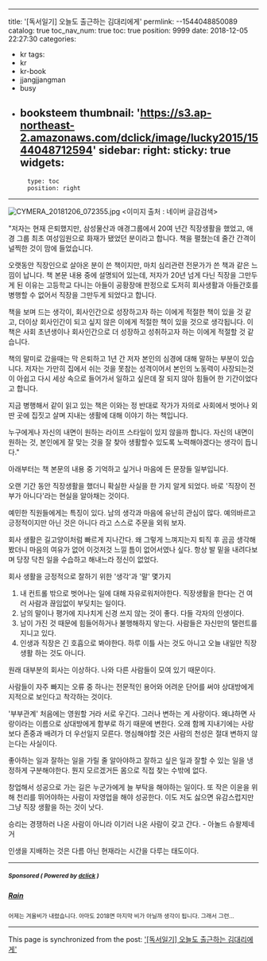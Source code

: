 
---
title: '[독서일기] 오늘도 출근하는 김대리에게'
permlink: --1544048850089
catalog: true
toc_nav_num: true
toc: true
position: 9999
date: 2018-12-05 22:27:30
categories:
- kr
tags:
- kr
- kr-book
- jjangjjangman
- busy
- booksteem
thumbnail: 'https://s3.ap-northeast-2.amazonaws.com/dclick/image/lucky2015/1544048712594'
sidebar:
    right:
        sticky: true
widgets:
    -
        type: toc
        position: right
---


![CYMERA_20181206_072355.jpg](https://s3.ap-northeast-2.amazonaws.com/dclick/image/lucky2015/1544048712594)
<이미지 출처 : 네이버 글감검색>

"저자는 현재 은퇴했지만, 삼성물산과 애경그룹에서 20여 년간 직장생활을 했었고, 애경 그룹 최초 여성임원으로 화재가 됐었던 분이라고 합니다.
책을 펼쳤는데 줄간 간격이 널찍한 것이 맘에 들었습니다.

오랫동안 직장인으로 살아온 분이 쓴 책이지만, 
마치 심리관련 전문가가 쓴 책과 같은 느낌이 납니다.
책 본문 내용 중에 설명되어 있는데, 저자가 20년 넘게 다닌 직장을 그만두게 된 이유는 고등학교 다니는 아들이 공황장애 판정으로 도저히 회사생활과 아들간호를 병행할 수 없어서 직장을 그만두게 되었다고 합니다.

책을 보며 드는 생각이, 회사인간으로 성장하고자 하는 이에게 적절한 책이 있을 것 같고, 더이상 회사인간이 되고 싶지 않은 이에게 적절한 책이 있을 것으로 생각됩니다.
이 책은 사회 초년생이나 회사인간으로 더 성장하고 성취하고자 하는 이에게 적절할 것 같습니다.

책의 말미로 갔을때는 막 은퇴하고 1년 간 저자 본인의 심경에 대해 말하는 부분이 있습니다.
저자는 가만히 집에서 쉬는 것을 못참는 성격이어서 본인의 노동력이 사장되는것이 아쉽고 다시 세상 속으로 들어가서 일하고 싶은데 잘 되지 않아 힘들어 한 기간이었다고 합니다.

지금 병행해서 같이 읽고 있는 책은 이와는 정 반대로 작가가 자의로 사회에서 벗어나 외딴 곳에 집짓고 살며 지내는 생활에 대해 이야기 하는 책입니다.

누구에게나 자신의 내면이 원하는 라이프 스타일이 있지 않을까 합니다.
자신의 내면이 원하는 것, 본인에게 잘 맞는 것을 잘 찾아 생활할수 있도록 노력해야겠다는 생각이 듭니다."


아래부터는 책 본문의 내용 중 기억하고 싶거나 마음에 든 문장들 일부입니다.

오랜 기간 동안 직장생활을 했더니 
확실한 사실을 한 가지 알게 되었다.
바로 '직장이 전부가 아니다'라는 
현실을 알아채는 것이다.

예민한 직원들에게는 특징이 있다.
남의 생각과 마음에 유난히 관심이 많다.
예의바르고 긍정적이지만 
아닌 것은 아니다 라고 스스로 주문을 외워 보자.

회사 생활은 길고양이처럼 빠르게 지나간다.
왜 그렇게 느껴지는지 퇴직 후 곰곰 생각해봤더니 
마음의 여유가 없어 이것저것 느낄 틈이 없어서였나 싶다. 
항상 발 밑을 내려다보며 당장 닥친 일을 
수습하고 해내느라 정신이 없었다.

회사 생활을 긍정적으로 잘하기 위한 '생각'과 '말' 몇가지
1) 내 컨트롤 밖으로 벗어나는 일에 대해 자유로워저야한다. 
    직장생활을 한다는 건 여러 사람과 끊임없이 부딪치는 일이다.
2) 남의 말이나 평가에 지나치게 신경 쓰지 않는 것이 좋다. 
    다들 각자의 인생이다.
3) 남이 가진 것 때문에 힘들어하거나 불행해하지 앟는다. 
    사람들은 자신만의 탤런트를 지니고 있다.
4) 인생과 직장은 긴 호흡으로 봐야한다. 
    하루 이틀 사는 것도 아니고 오늘 내일만 직장 생활 하는 것도 아니다.

원래 대부분의 회사는 이상하다.
나와 다른 사람들이 모여 있기 때문이다.

사람들이 자주 빠지는 오류 중 하나는
전문적인 용어와 어려운 단어를 써야
상대방에게 지적으로 보인다고 착각하는 것이다.

'부부관계'
처음에는 영원할 거라 서로 우긴다.
그러나 변하는 게 사랑이다.
왜냐하면 사랑이라는 이름으로 
상대방에게 함부로 하기 때문에 변한다.
오래 함께 지내기에는 사랑보다 
존중과 배려가 더 우선일지 모른다.
명심해야할 것은 사람의 천성은
절대 변하지 않는다는 사실이다.

좋아하는 일과 잘하는 일을 
가릴 줄 알아야하고
잘하고 싶은 일과 잘할 수 있는 일을 
냉정하게 구분해야한다.
뭔지 모르겠거든 
몸으로 직접 찾는 수밖에 없다.

창업해서 성공으로 가는 길은 
누군가에게 늘 부탁을 해야하는 일이다.
또 작은 이윤을 위해 천리를 뛰어야하는 사람이 
자영업을 해야 성공한다.
이도 저도 싫으면 유감스럽지만
그냥 직장 생활을 하는 것이 낫다.

승리는 경쟁하러 나온 사람이 아니라
이기러 나온 사람이 갖고 간다. - 아놀드 슈왈제네거

인생을 지배하는 것은 다름 아닌
현재라는 시간을 다루는 태도이다.

---

#####  <sub> **Sponsored ( Powered by [dclick](https://www.dclick.io) )** </sub>
##### [Rain](https://api.dclick.io/v1/c?x=eyJhbGciOiJIUzI1NiIsInR5cCI6IkpXVCJ9.eyJjIjoibHVja3kyMDE1IiwicyI6Ii0tMTU0NDA0ODg1MDA4OSIsImEiOlsidC0xMjA4Il0sInVybCI6Imh0dHBzOi8vc3RlZW1pdC5jb20vcGhvdG9ncmFwaHkvQGplZWh1bi9yYWluLTE1NDM5ODEyMTQ5MTUiLCJpYXQiOjE1NDQwNDg4NTAsImV4cCI6MTg1OTQwODg1MH0.BEJ6cb-QJDLCLx5RReuZPm5FSGhn5MLxa8ueM3Y0JEk)
<sup>어제는 겨울비가 내렸습니다. 아마도 2018면 마지막 비가 아닐까 생각이 됩니다. 그래서 그런...</sup>
</center>

- - -

This page is synchronized from the post: ['[독서일기] 오늘도 출근하는 김대리에게'](https://steemit.com/@lucky2015/--1544048850089)
